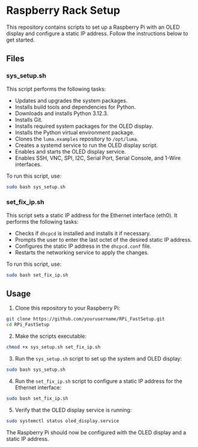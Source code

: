 # Raspberry Rack Setup

This repository contains scripts to set up a Raspberry Pi with an OLED display and configure a static IP address. Follow the instructions below to get started.

## Files

### sys_setup.sh

This script performs the following tasks:
- Updates and upgrades the system packages.
- Installs build tools and dependencies for Python.
- Downloads and installs Python 3.12.3.
- Installs Git.
- Installs required system packages for the OLED display.
- Installs the Python virtual environment package.
- Clones the `luma.examples` repository to `/opt/luma`.
- Creates a systemd service to run the OLED display script.
- Enables and starts the OLED display service.
- Enables SSH, VNC, SPI, I2C, Serial Port, Serial Console, and 1-Wire interfaces.

To run this script, use:
```bash
sudo bash sys_setup.sh
```

### set_fix_ip.sh

This script sets a static IP address for the Ethernet interface (eth0). It performs the following tasks:
- Checks if `dhcpcd` is installed and installs it if necessary.
- Prompts the user to enter the last octet of the desired static IP address.
- Configures the static IP address in the `dhcpcd.conf` file.
- Restarts the networking service to apply the changes.

To run this script, use:
```bash
sudo bash set_fix_ip.sh
```

## Usage

1. Clone this repository to your Raspberry Pi:
```bash
git clone https://github.com/yourusername/RPi_FastSetup.git
cd RPi_FastSetup
```

2. Make the scripts executable:
```bash
chmod +x sys_setup.sh set_fix_ip.sh
```

3. Run the `sys_setup.sh` script to set up the system and OLED display:
```bash
sudo bash sys_setup.sh
```

4. Run the `set_fix_ip.sh` script to configure a static IP address for the Ethernet interface:
```bash
sudo bash set_fix_ip.sh
```

5. Verify that the OLED display service is running:
```bash
sudo systemctl status oled_display.service
```

The Raspberry Pi should now be configured with the OLED display and a static IP address.